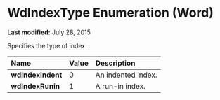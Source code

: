 
# WdIndexType Enumeration (Word)

 **Last modified:** July 28, 2015

Specifies the type of index.


|**Name**|**Value**|**Description**|
|:-----|:-----|:-----|
| **wdIndexIndent**|0|An indented index.|
| **wdIndexRunin**|1|A run-in index.|
